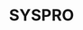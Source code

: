 ---
title: "SYSPRO"
seoTitle: "SYSPRO integration"
seoDescription: "Here’s how SYSPRO works with your applications to streamline your workflow."
summary: "SYSPRO is an independent ERP provider, taking a simplified approach to ensuring success for manufacturers and distributors."
lead: "Stock2Shop can integrate SYSPRO with various B2B and B2C ecommerce and logistic applications. Here is how we can help you automate your business."
image: "/images/connector-logos/syspro.png"
imageAlt: syspro logo
type: "source"
source: "syspro"
tags: ["erp"]
aliases:
    - /integrations/syspro/
---